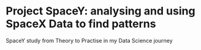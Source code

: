 # Project SpaceY: analysing and using SpaceX Data to find patterns
SpaceY study
from Theory to Practise in my Data Science journey
